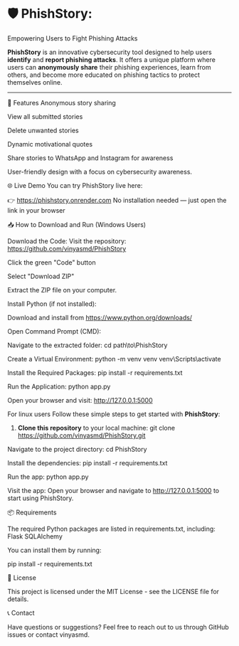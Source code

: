# 🛡️ PhishStory: 
Empowering Users to Fight Phishing Attacks

**PhishStory** is an innovative cybersecurity tool designed to help users **identify** and **report phishing attacks**. It offers a unique platform where users can **anonymously share** their phishing experiences, learn from others, and become more educated on phishing tactics to protect themselves online.

---
🚀 Features
Anonymous story sharing

View all submitted stories

Delete unwanted stories

Dynamic motivational quotes

Share stories to WhatsApp and Instagram for awareness

User-friendly design with a focus on cybersecurity awareness.

🌐 Live Demo
You can try PhishStory live here:

👉 https://phishstory.onrender.com
No installation needed — just open the link in your browser

📥 How to Download and Run (Windows Users)

Download the Code:
Visit the repository: https://github.com/vinyasmd/PhishStory

Click the green "Code" button

Select "Download ZIP"

Extract the ZIP file on your computer.

Install Python (if not installed):

Download and install from https://www.python.org/downloads/

Open Command Prompt (CMD):

Navigate to the extracted folder:
   cd path\to\PhishStory

Create a Virtual Environment:
   python -m venv venv
   venv\Scripts\activate

Install the Required Packages:
   pip install -r requirements.txt

Run the Application:
   python app.py

Open your browser and visit:
   http://127.0.0.1:5000

For  linux users
Follow these simple steps to get started with **PhishStory**:

1. **Clone this repository** to your local machine:
   git clone https://github.com/vinyasmd/PhishStory.git

Navigate to the project directory:
   cd PhishStory

Install the dependencies:
   pip install -r requirements.txt

Run the app:
   python app.py

Visit the app: Open your browser and navigate to http://127.0.0.1:5000 to start using PhishStory.

📦 Requirements

The required Python packages are listed in requirements.txt, including:
Flask
SQLAlchemy

You can install them by running:

pip install -r requirements.txt

📜 License

This project is licensed under the MIT License - see the LICENSE file for details.

📞 Contact

Have questions or suggestions? Feel free to reach out to us through GitHub issues or contact vinyasmd.

